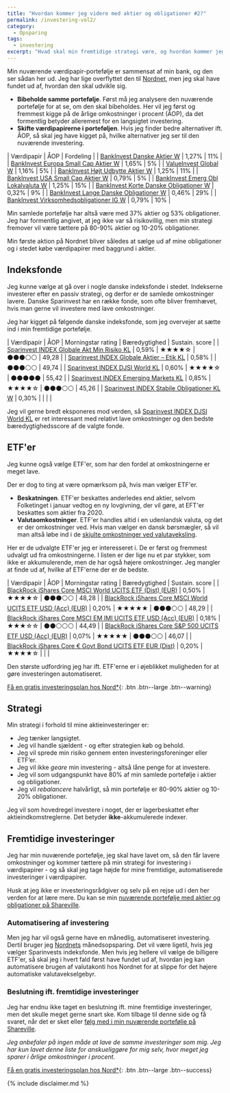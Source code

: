 ```yaml
---
title: "Hvordan kommer jeg videre med aktier og obligationer #2?"
permalink: /investering-vol2/
category:
  - Opsparing
tags:
  - investering
excerpt: "Hvad skal min fremtidige strategi være, og hvordan kommer jeg derhen`?"
---
```


Min nuværende værdipapir-portefølje er sammensat af min bank, og den ser sådan her ud. Jeg har lige overflyttet den til [Nordnet](/go/nordnet/), men jeg skal have fundet ud af, hvordan den skal udvikle sig.

- **Bibeholde samme portefølje**. Først må jeg analysere den nuværende portefølje for at se, om den skal bibeholdes. Her vil jeg først og fremmest kigge på de årlige omkostninger i procent (ÅOP), da det formentlig betyder alleremest for en langsigtet investering.
- **Skifte værdipapirerne i porteføljen**. Hvis jeg finder bedre alternativer ift. ÅOP, så skal jeg have kigget på, hvilke alternativer jeg ser til den nuværende investering.

| Værdipapir                                                                                                         | ÅOP   | Fordeling |
| [BankInvest Danske Aktier W](http://www.morningstar.dk/dk/funds/snapshot/snapshot.aspx?id=F00000Z24P)              | 1,27% | 11%       |
| [BankInvest Europa Small Cap Aktier W](http://www.morningstar.dk/dk/funds/snapshot/snapshot.aspx?id=F00000Z24R)    | 1,65% | 5%        |
| [ValueInvest Global W](http://www.morningstar.dk/dk/funds/snapshot/snapshot.aspx?id=F00000Z4AC)                    | 1,16% | 5%        |
| [BankInvest Højt Udbytte Aktier W](http://www.morningstar.dk/dk/funds/snapshot/snapshot.aspx?id=F00000Z24T)        | 1,25% | 11%       |
| [BankInvest USA Small Cap Aktier W](http://www.morningstar.dk/dk/funds/snapshot/snapshot.aspx?id=F00000Z24V)       | 0,79% | 5%        |
| [BankInvest Emerg Obl Lokalvaluta W](http://www.morningstar.dk/dk/funds/snapshot/snapshot.aspx?id=F00000Z24Y)      | 1,25% | 15%       |
| [BankInvest Korte Danske Obligationer W](http://www.morningstar.dk/dk/funds/snapshot/snapshot.aspx?id=F00000Z24Z)  | 0,32% | 9%        |
| [BankInvest Lange Danske Obligationer W](http://www.morningstar.dk/dk/funds/snapshot/snapshot.aspx?id=F00000Z250)  | 0,46% | 29%       |
| [BankInvest Virksomhedsobligationer IG W](http://www.morningstar.dk/dk/funds/snapshot/snapshot.aspx?id=F00000Z252) | 0,79% | 10%       |

Min samlede portefølje har altså være med 37% aktier og 53% obligationer. Jeg har formentlig angivet, at jeg ikke var så risikovillig, men min strategi fremover vil være tættere på 80-90% aktier og 10-20% obligationer.

Min første aktion på Nordnet bliver således at sælge ud af mine obligationer og i stedet købe værdipapirer med baggrund i aktier.

## Indeksfonde

Jeg kunne vælge at gå over i nogle danske indeksfonde i stedet. Indekserne investerer efter en passiv strategi, og derfor er de samlede omkostninger lavere. Danske Sparinvest har en række fonde, som ofte bliver fremhævet, hvis man gerne vil investere med lave omkostninger.

Jeg har kigget på følgende danske indeksfonde, som jeg overvejer at sætte ind i min fremtidige portefølje.

| Værdipapir                                                                                                            | ÅOP   | Morningstar rating                       | Bæredygtighed                            | Sustain. score |
| [Sparinvest INDEX Globale Akt Min Risiko KL](http://www.morningstar.dk/dk/funds/snapshot/snapshot.aspx?id=F00000073J) | 0,59% | &#x2605;&#x2605;&#x2605;&#x2605;&#x2606; | &#x26AB;&#x26AB;&#x26AB;&#x26AA;&#x26AA; | 49,28          |
| [Sparinvest INDEX Globale Aktier – Etik KL](http://www.morningstar.dk/dk/funds/snapshot/snapshot.aspx?id=F00000XLK7)  | 0,58% |                                          | &#x26AB;&#x26AB;&#x26AB;&#x26AA;&#x26AA; | 49,74          |
| [Sparinvest INDEX DJSI World KL](http://www.morningstar.dk/dk/funds/snapshot/snapshot.aspx?id=F0GBR04IDG)             | 0,60% | &#x2605;&#x2605;&#x2605;&#x2605;&#x2606; | &#x26AB;&#x26AB;&#x26AB;&#x26AB;&#x26AB; | 55,42          |
| [Sparinvest INDEX Emerging Markets KL](http://www.morningstar.dk/dk/funds/snapshot/snapshot.aspx?id=F00000MES0)       | 0,85% | &#x2605;&#x2605;&#x2605;&#x2605;&#x2606; | &#x26AB;&#x26AB;&#x26AB;&#x26AA;&#x26AA; | 45,26          |
| [Sparinvest INDEX Stabile Obligationer KL W](http://www.morningstar.dk/dk/funds/snapshot/snapshot.aspx?id=F0000101MQ) | 0,30% |                                          |                                          |                |

Jeg vil gerne bredt eksponeres mod verden, så [Sparinvest INDEX DJSI World KL](http://www.morningstar.dk/dk/funds/snapshot/snapshot.aspx?id=F0GBR04IDG) er ret interessant med relativt lave omkostninger og den bedste bæredygtighedsscore af de valgte fonde.

## ETF'er

Jeg kunne også vælge ETF'er, som har den fordel at omkostningerne er meget lave.

Der er dog to ting at være opmærksom på, hvis man vælger ETF'er.

- **Beskatningen**. ETF'er beskattes anderledes end aktier, selvom Folketinget i januar vedtog en ny lovgivning, der vil gøre, at EFT'er beskattes som aktier fra 2020.
- **Valutaomkostninger**. ETF'er handles altid i en udenlandsk valuta, og det er der omkostninger ved. Hvis man vælger en dansk børsmægler, så vil man altså løbe ind i de [skjulte omkostninger ved valutaveksling](https://the-international-investor.com/hidden-cost-fx-charges).

Her er de udvalgte ETF'er jeg er interesseret i. De er først og fremmest udvalgt ud fra omkostningerne. I listen er der lige nu et par stykker, som ikke er akkumulerende, men de har også højere omkostninger. Jeg mangler at finde ud af, hvilke af ETF'erne der er de bedste.

| Værdipapir                                                                                                                            | ÅOP   | Morningstar rating                       | Bæredygtighed                            | Sustain. score |
| [BlackRock iShares Core MSCI World UCITS ETF (Dist) (EUR)](http://www.morningstar.dk/dk/etf/snapshot/snapshot.aspx?id=0P0000IWFQ)     | 0,50% | &#x2605;&#x2605;&#x2605;&#x2605;&#x2606; | &#x26AB;&#x26AB;&#x26AB;&#x26AA;&#x26AA; | 48,28          |
| [BlackRock iShares Core MSCI World UCITS ETF USD (Acc) (EUR)](http://www.morningstar.dk/dk/etf/snapshot/snapshot.aspx?id=0P0000MEHZ)  | 0,20% | &#x2605;&#x2605;&#x2605;&#x2605;&#x2605; | &#x26AB;&#x26AB;&#x26AB;&#x26AA;&#x26AA; | 48,29          |
| [BlackRock iShares Core MSCI EM IMI UCITS ETF USD (Acc) (EUR)](http://www.morningstar.dk/dk/etf/snapshot/snapshot.aspx?id=0P00013BGM) | 0,18% | &#x2605;&#x2605;&#x2605;&#x2606;&#x2606; | &#x26AB;&#x26AB;&#x26AA;&#x26AA;&#x26AA; | 44,49          |
| [BlackRock iShares Core S&P 500 UCITS ETF USD (Acc) (EUR)](http://www.morningstar.dk/dk/etf/snapshot/snapshot.aspx?id=0P0000OO21)     | 0,07% | &#x2605;&#x2605;&#x2605;&#x2605;&#x2605; | &#x26AB;&#x26AB;&#x26AB;&#x26AA;&#x26AA; | 46,07          |
| [BlackRock iShares Core € Govt Bond UCITS ETF EUR (Dist)](http://www.morningstar.dk/dk/etf/snapshot/snapshot.aspx?id=0P0000MEI4)      | 0,20% | &#x2605;&#x2605;&#x2605;&#x2605;&#x2606; |                                          |                |

Den største udfordring jeg har ift. ETF'erne er i øjeblikket muligheden for at gøre investeringen automatiseret.

[Få en gratis investeringsplan hos Nord\*](/go/nord/){: .btn .btn--large .btn--warning}

## Strategi

Min strategi i forhold til mine aktieinvesteringer er:

- Jeg tænker langsigtet.
- Jeg vil handle sjældent - og efter strategien køb og behold.
- Jeg vil sprede min risiko gennem enten investeringsforeninger eller ETF’er.
- Jeg vil ikke _geare_ min investering - altså låne penge for at investere.
- Jeg vil som udgangspunkt have 80% af min samlede portefølje i aktier og obligationer.
- Jeg vil _rebalancere_ halvårligt, så min portefølje er 80-90% aktier og 10-20% obligationer.

Jeg vil som hovedregel investere i noget, der er lagerbeskattet efter aktieindkomstreglerne. Det betyder **ikke**-akkumulerede indexer.

## Fremtidige investeringer

Jeg har min nuværende portefølje, jeg skal have lavet om, så den får lavere omkostninger og kommer tættere på min strategi for investering i værdipapirer - og så skal jeg tage højde for mine fremtidige, automatiserede investeringer i værdipapirer.

Husk at jeg ikke er investeringsrådgiver og selv på en rejse ud i den her verden for at lære mere. Du kan se min [nuværende portefølje med aktier og obligationer på Shareville](https://shareville.dk/me/portfolios/343009/positions).

### Automatisering af investering

 Men jeg har vil også gerne have en månedlig, automatiseret investering. Dertil bruger jeg [Nordnets](/go/nordnet/) månedsopsparing. Det vil være ligetil, hvis jeg vælger Sparinvests indeksfonde. Men hvis jeg hellere vil vælge de billigere ETF'er, så skal jeg i hvert fald først have fundet ud af, hvordan jeg kan automatisere brugen af valutakonti hos Nordnet for at slippe for det højere automatiske valutavekselgebyr.

### Beslutning ift. fremtidige investeringer 

Jeg har endnu ikke taget en beslutning ift. mine fremtidige investeringer, men det skulle meget gerne snart ske. Kom tilbage til denne side og få svaret, når det er sket eller [følg med i min nuværende portefølje på Shareville](https://shareville.dk/me/portfolios/343009/positions).

_Jeg anbefaler på ingen måde at lave de samme investeringer som mig. Jeg har kun lavet denne liste for anskueliggøre for mig selv, hvor meget jeg sparer i årlige omkostninger i procent._

[Få en gratis investeringsplan hos Nord\*](/go/nord/){: .btn .btn--large .btn--success}

{% include disclaimer.md %}
